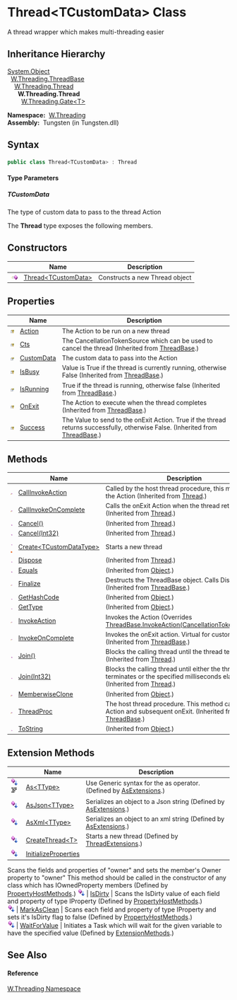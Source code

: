 Thread&lt;TCustomData> Class
============================
  A thread wrapper which makes multi-threading easier


Inheritance Hierarchy
---------------------
[System.Object][1]  
  [W.Threading.ThreadBase][2]  
    [W.Threading.Thread][3]  
      **W.Threading.Thread<TCustomData>**  
        [W.Threading.Gate&lt;T>][4]  

  **Namespace:**  [W.Threading][5]  
  **Assembly:**  Tungsten (in Tungsten.dll)

Syntax
------

```csharp
public class Thread<TCustomData> : Thread

```

#### Type Parameters

##### *TCustomData*
The type of custom data to pass to the thread Action

The **Thread<TCustomData>** type exposes the following members.


Constructors
------------

                 | Name                        | Description                    
---------------- | --------------------------- | ------------------------------ 
![Public method] | [Thread&lt;TCustomData>][6] | Constructs a new Thread object 


Properties
----------

                      | Name            | Description                                                                                                                         
--------------------- | --------------- | ----------------------------------------------------------------------------------------------------------------------------------- 
![Protected property] | [Action][7]     | The Action to be run on a new thread                                                                                                
![Protected property] | [Cts][8]        | The CancellationTokenSource which can be used to cancel the thread (Inherited from [ThreadBase][2].)                                
![Public property]    | [CustomData][9] | The custom data to pass into the Action                                                                                             
![Protected property] | [IsBusy][10]    | Value is True if the thread is currently running, otherwise False (Inherited from [ThreadBase][2].)                                 
![Public property]    | [IsRunning][11] | True if the thread is running, otherwise false (Inherited from [ThreadBase][2].)                                                    
![Protected property] | [OnExit][12]    | The Action to execute when the thread completes (Inherited from [ThreadBase][2].)                                                   
![Protected property] | [Success][13]   | The Value to send to the onExit Action. True if the thread returns successfully, otherwise False. (Inherited from [ThreadBase][2].) 


Methods
-------

                                 | Name                             | Description                                                                                                                     
-------------------------------- | -------------------------------- | ------------------------------------------------------------------------------------------------------------------------------- 
![Protected method]              | [CallInvokeAction][14]           | Called by the host thread procedure, this method calls the Action (Inherited from [Thread][3].)                                 
![Protected method]              | [CallInvokeOnComplete][15]       | Calls the onExit Action when the thread returns (Inherited from [Thread][3].)                                                   
![Public method]                 | [Cancel()][16]                   | (Inherited from [Thread][3].)                                                                                                   
![Public method]                 | [Cancel(Int32)][17]              | (Inherited from [Thread][3].)                                                                                                   
![Public method]![Static member] | [Create&lt;TCustomDataType>][18] | Starts a new thread                                                                                                             
![Public method]                 | [Dispose][19]                    | (Inherited from [Thread][3].)                                                                                                   
![Public method]                 | [Equals][20]                     | (Inherited from [Object][1].)                                                                                                   
![Protected method]              | [Finalize][21]                   | Destructs the ThreadBase object. Calls Dispose. (Inherited from [ThreadBase][2].)                                               
![Public method]                 | [GetHashCode][22]                | (Inherited from [Object][1].)                                                                                                   
![Public method]                 | [GetType][23]                    | (Inherited from [Object][1].)                                                                                                   
![Protected method]              | [InvokeAction][24]               | Invokes the Action (Overrides [ThreadBase.InvokeAction(CancellationTokenSource)][25].)                                          
![Protected method]              | [InvokeOnComplete][26]           | Invokes the onExit action. Virtual for customization. (Inherited from [ThreadBase][2].)                                         
![Public method]                 | [Join()][27]                     | Blocks the calling thread until the thread terminates (Inherited from [Thread][3].)                                             
![Public method]                 | [Join(Int32)][28]                | Blocks the calling thread until either the thread terminates or the specified milliseconds elapse (Inherited from [Thread][3].) 
![Protected method]              | [MemberwiseClone][29]            | (Inherited from [Object][1].)                                                                                                   
![Protected method]              | [ThreadProc][30]                 | The host thread procedure. This method calls the Action and subsequent onExit. (Inherited from [ThreadBase][2].)                
![Public method]                 | [ToString][31]                   | (Inherited from [Object][1].)                                                                                                   


Extension Methods
-----------------

                                          | Name                       | Description                                                                                                                                                                                                                      
----------------------------------------- | -------------------------- | -------------------------------------------------------------------------------------------------------------------------------------------------------------------------------------------------------------------------------- 
![Public Extension Method]![Code example] | [As&lt;TType>][32]         | Use Generic syntax for the as operator. (Defined by [AsExtensions][33].)                                                                                                                                                         
![Public Extension Method]                | [AsJson&lt;TType>][34]     | Serializes an object to a Json string (Defined by [AsExtensions][33].)                                                                                                                                                           
![Public Extension Method]                | [AsXml&lt;TType>][35]      | Serializes an object to an xml string (Defined by [AsExtensions][33].)                                                                                                                                                           
![Public Extension Method]                | [CreateThread&lt;T>][36]   | Starts a new thread (Defined by [ThreadExtensions][37].)                                                                                                                                                                         
![Public Extension Method]                | [InitializeProperties][38] | 
Scans the fields and properties of "owner" and sets the member's Owner property to "owner" This method should be called in the constructor of any class which has IOwnedProperty members
 (Defined by [PropertyHostMethods][39].) 
![Public Extension Method]                | [IsDirty][40]              | 
Scans the IsDirty value of each field and property of type IProperty
 (Defined by [PropertyHostMethods][39].)                                                                                                                 
![Public Extension Method]                | [MarkAsClean][41]          | 
Scans each field and property of type IProperty and sets it's IsDirty flag to false
 (Defined by [PropertyHostMethods][39].)                                                                                                  
![Public Extension Method]                | [WaitForValue][42]         | Initiates a Task which will wait for the given variable to have the specified value (Defined by [ExtensionMethods][43].)                                                                                                         


See Also
--------

#### Reference
[W.Threading Namespace][5]  

[1]: http://msdn.microsoft.com/en-us/library/e5kfa45b
[2]: ../ThreadBase/README.md
[3]: ../Thread/README.md
[4]: ../Gate_1/README.md
[5]: ../README.md
[6]: _ctor.md
[7]: Action.md
[8]: ../ThreadBase/Cts.md
[9]: CustomData.md
[10]: ../ThreadBase/IsBusy.md
[11]: ../ThreadBase/IsRunning.md
[12]: ../ThreadBase/OnExit.md
[13]: ../ThreadBase/Success.md
[14]: ../Thread/CallInvokeAction.md
[15]: ../Thread/CallInvokeOnComplete.md
[16]: ../Thread/Cancel.md
[17]: ../Thread/Cancel_1.md
[18]: Create__1.md
[19]: ../Thread/Dispose.md
[20]: http://msdn.microsoft.com/en-us/library/bsc2ak47
[21]: ../ThreadBase/Finalize.md
[22]: http://msdn.microsoft.com/en-us/library/zdee4b3y
[23]: http://msdn.microsoft.com/en-us/library/dfwy45w9
[24]: InvokeAction.md
[25]: ../ThreadBase/InvokeAction.md
[26]: ../ThreadBase/InvokeOnComplete.md
[27]: ../Thread/Join.md
[28]: ../Thread/Join_1.md
[29]: http://msdn.microsoft.com/en-us/library/57ctke0a
[30]: ../ThreadBase/ThreadProc.md
[31]: http://msdn.microsoft.com/en-us/library/7bxwbwt2
[32]: ../../W/AsExtensions/As__1.md
[33]: ../../W/AsExtensions/README.md
[34]: ../../W/AsExtensions/AsJson__1.md
[35]: ../../W/AsExtensions/AsXml__1.md
[36]: ../ThreadExtensions/CreateThread__1.md
[37]: ../ThreadExtensions/README.md
[38]: ../../W/PropertyHostMethods/InitializeProperties.md
[39]: ../../W/PropertyHostMethods/README.md
[40]: ../../W/PropertyHostMethods/IsDirty.md
[41]: ../../W/PropertyHostMethods/MarkAsClean.md
[42]: ../../W/ExtensionMethods/WaitForValue.md
[43]: ../../W/ExtensionMethods/README.md
[Public method]: ../../_icons/pubmethod.gif "Public method"
[Protected property]: ../../_icons/protproperty.gif "Protected property"
[Public property]: ../../_icons/pubproperty.gif "Public property"
[Protected method]: ../../_icons/protmethod.gif "Protected method"
[Static member]: ../../_icons/static.gif "Static member"
[Public Extension Method]: ../../_icons/pubextension.gif "Public Extension Method"
[Code example]: ../../_icons/CodeExample.png "Code example"